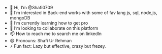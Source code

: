 - 👋 Hi, I’m @Shafi0709
- 👀 I’m interested in Back-end works with some of fav lang js, sql, node,js, mongoDB
- 🌱 I’m currently learning how to get pro
- 💞️ I’m looking to collaborate on this platform
- 📫 How to reach me to search me on linkedIn
- 😄 Pronouns: Shafi Ur Rehman
- ⚡ Fun fact: Lazy but effective, crazy but frezey.

<!---
Shafi0709/Shafi0709 is a ✨ special ✨ repository because its `README.md` (this file) appears on your GitHub profile.
You can click the Preview link to take a look at your changes.
--->
